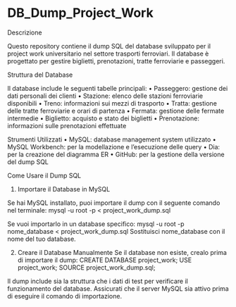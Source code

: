 # DB_Dump_Project_Work
Descrizione

Questo repository contiene il dump SQL del database sviluppato per il project work universitario nel settore trasporti ferroviari. Il database è progettato per gestire biglietti, prenotazioni, tratte ferroviarie e passeggeri.

Struttura del Database

Il database include le seguenti tabelle principali:
	•	Passeggero: gestione dei dati personali dei clienti
	•	Stazione: elenco delle stazioni ferroviarie disponibili
	•	Treno: informazioni sui mezzi di trasporto
	•	Tratta: gestione delle tratte ferroviarie e orari di partenza
	•	Fermata: gestione delle fermate intermedie
	•	Biglietto: acquisto e stato dei biglietti
	•	Prenotazione: informazioni sulle prenotazioni effettuate

Strumenti Utilizzati
	•	MySQL: database management system utilizzato
	•	MySQL Workbench: per la modellazione e l’esecuzione delle query
	•	Dia: per la creazione del diagramma ER
	•	GitHub: per la gestione della versione del dump SQL

Come Usare il Dump SQL

1) Importare il Database in MySQL

Se hai MySQL installato, puoi importare il dump con il seguente comando nel terminale:
mysql -u root -p < project_work_dump.sql

Se vuoi importarlo in un database specifico:
mysql -u root -p nome_database < project_work_dump.sql
Sostituisci nome_database con il nome del tuo database.

2) Creare il Database Manualmente
Se il database non esiste, crealo prima di importare il dump:
CREATE DATABASE project_work;
USE project_work;
SOURCE project_work_dump.sql;

Il dump include sia la struttura che i dati di test per verificare il funzionamento del database.
Assicurati che il server MySQL sia attivo prima di eseguire il comando di importazione.

